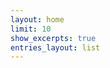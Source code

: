 ```yaml
---
layout: home
limit: 10
show_excerpts: true
entries_layout: list
---
```

<!--
<ul>
  {% for post in site.posts %}
    <li>
      <a href="{{ post.url }}">{{ post.title }}</a>
      {{ post.excerpt }}
    </li>
  {% endfor %}
</ul>
<br>
<br>
<br>
Please consider joining the mailing list.
-->
<script async data-uid="af9941ff97" src="https://unique-creator-5551.ck.page/af9941ff97/index.js"></script>
